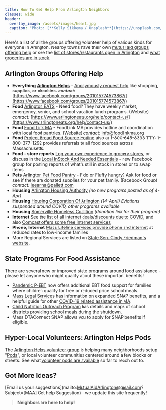 ```yaml
---
title: How To Get Help From Arlington Neighbors
classes: wide
header:
  overlay_image: /assets/images/heart.jpg
  caption: "Photo: [**Kelly Sikkema / Unsplash**](https://unsplash.com/@kellysikkema)"
---
```


Here's a list of all the groups offering volunteer help of various kinds for everyone in Arlington.  Nearby towns have their own [mutual aid groups offering help](/local) or see the [list of stores/restaurants open in Arlington](/open/) and [what groceries are in stock](/instock/).

<a name="food"></a>
## Arlington Groups Offering Help

- **Everything** [**Arlington Helps**](https://www.arlingtonhelps.org/) - [Anonymously request help](https://www.arlingtonhelps.org/need-help) like shopping, supplies, or checkins.  *contact:* [https://www.facebook.com/groups/201015774573867/](https://www.facebook.com/groups/201015774573867/) 
- **Food** [Arlington EATS](https://www.arlingtoneats.org/) - Need food? They have weekly market, emergency, senior, and school vacation lunch programs. (Website) *contact:* [https://www.arlingtoneats.org/help/contact-us/](https://www.arlingtoneats.org/help/contact-us/)
- **Food** [Food Link MA](https://www.foodlinkma.org/) - FoodLink MA provides hotline and coordination with local food pantries. (Website) *contact:* [info@foodlinkma.org](info@foodlinkma.org)
- **Food** [Project Bread Food Source Hotline](http://www.projectbread.org/get-help/) also at 1-800-645-8333 TTY: 1-800-377-1292 provides referrals to all food sources across Massachusetts.
- **Food - store reports** [Log your own experience in grocery stores](/instock/), or discuss in the [Local InStock And Needed Essentials](https://www.facebook.com/groups/251705095861238/about/) - new Facebook group for posting reports of what's still in stock in stores or to swap items
- **Pets** [Arlington Pet Food Pantry](https://www.facebook.com/Arlington-Pet-Food-Pantry-102579731353594/) - Fido or Fluffy hungry? Ask for food or see if there are donated supplies for your pet family. (Facebook Group) *contact:* [leeanna@pallett.com](mailto:leeanna@pallett.com)
- **Housing** [Arlington Housing Authority](https://www.arlingtonhousing.org/) _(no new programs posted as of 4-Apr)_
- **Housing** [Housing Corporation Of Arlington](https://www.housingcorparlington.org/) _(14-April) Evictions suspended around COVID, other programs available_
- **Housing** [Somerville Homeless Coalition](https://donatenow.networkforgood.org/shc) _(donation link for their program)_
- **Internet** See the [list of all internet deals/discounts due to COVID](/telecom), and also [Comcast offers some free internet services](https://corporate.comcast.com/covid-19)
- **Phone, Internet** [Mass Lifeline services provide phone and internet](https://www.mass.gov/service-details/lifeline-services) at reduced rates to low-income families
- More Regional Services are listed on [State Sen. Cindy Friedman's website](https://cindyfriedman.org/4thmiddlesex-covid19/).

## State Programs For Food Assistance

There are several new or improved state programs around food assistance - please let anyone who might qualify about these important benefits!

- [Pandemic P-EBT](https://www.mass.gov/info-details/pandemic-ebt-p-ebt) now offers additional EBT food support for families where children qualify for free or reduced price school meals.
- [Mass Legal Services](https://www.masslegalservices.org/DTA-COVID-19) has information on expanded SNAP benefits, and a helpful guide for other [COVID-19 related assistance in MA](https://www.masslegalservices.org/covid-19).
- [Child Nutrition Outreach Program](https://meals4kids.org/summer) has details and maps of school districts providing school meals during the shutdown. 
- [Mass DTAConnect SNAP](https://dtaconnect.eohhs.mass.gov/) allows you to apply for SNAP benefits if eligible.

## Hyper-Local Volunteers: Arlington Helps Pods

The [Arlington Helps volunteer group](https://www.arlingtonhelps.org/) is helping many neighborhoods setup "[Pods](https://www.arlingtonhelps.org/pods)", or local volunteer communities centered around a few blocks or streets.  See what [volunteer pods are available](/pods/) so far to reach out to.

## Got More Ideas?

[Email us your suggestions](mailto:MutualAidArlington@gmail.com?Subject=[MAA] Get help Suggestion) - we update this site frequently!

> **Neighbors are here to help!** <span style="color: #ff0000"><i class="fa fa-heart"></i></span>